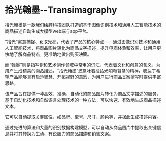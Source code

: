 # 拾光翰墨--Transimagraphy

拾光翰墨是一款我们绘辞科技团队打造的基于图像识别技术和通用人工智能技术的商品描述自动生成大模型web端与app平台。

“拾光”寓意捕捉、获取光亮，代表了产品的核心特点——通过图像识别技术和通用人工智能技术，将商品图片转化为商品文字描述，提升电商体验和效率，让用户更快地了解商品特点，更准确地做出购买决策。

而“翰墨”则是指写作和艺术创作领域中常用的词汇，代表着文化和创意的含义，为用户生成精美的商品描述。“拾光翰墨”还意味着捡拾光明和智慧的精神，表达了希望产品能够具有启迪智慧、开拓视野的意愿，为用户进行商品文案撰写时提供丰富思路。

该产品旨在提供一种高效、准确、自动化的商品图片转化为商品文字描述的服务，基于自动化技术和自然语言处理技术的一种方法，可以快速、有效地生成商品描述文本。

它可以自动提取关键属性，如品牌、型号、尺寸、颜色等，并据此生成描述内容。

通过先进的算法和大量的识别数据构建模型，可以自动从商品图片中提取出关键信息并将其转换为生动、有说服力的商品描述和销售文案。
